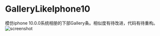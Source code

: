 # GalleryLikeIphone10
模仿iphone 10.0.0系统相册的下部Gallery条。相似度有待改进，代码有待重构。
![screenshot](https://github.com/zmer007/GalleyLikeIphone10/blob/master/screenshot.jpg)
